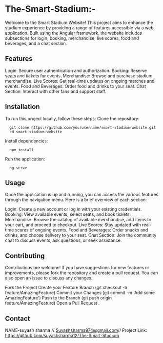 # The-Smart-Stadium:-
Welcome to the Smart Stadium Website! This project aims to enhance the stadium experience by providing a range of features accessible via a web application. Built using the Angular framework, the website includes subsections for login, booking, merchandise, live scores, food and beverages, and a chat section.


## Features
Login: Secure user authentication and authorization.
Booking: Reserve seats and tickets for events.
Merchandise: Browse and purchase stadium merchandise.
Live Scores: Get real-time updates on ongoing matches and events.
Food and Beverages: Order food and drinks to your seat.
Chat Section: Interact with other fans and support staff.

## Installation
To run this project locally, follow these steps:
  Clone the repository:

      git clone https://github.com/yourusername/smart-stadium-website.git
      cd smart-stadium-website
      
  Install dependencies:


      npm install
  Run the application:
        
      ng serve
      


## Usage
Once the application is up and running, you can access the various features through the navigation menu. Here is a brief overview of each section:

Login: Create a new account or log in with your existing credentials.
Booking: View available events, select seats, and book tickets.
Merchandise: Browse the catalog of available merchandise, add items to your cart, and proceed to checkout.
Live Scores: Stay updated with real-time scores of ongoing events.
Food and Beverages: Order snacks and drinks, and choose delivery to your seat.
Chat Section: Join the community chat to discuss events, ask questions, or seek assistance.

## Contributing
Contributions are welcome! If you have suggestions for new features or improvements, please fork the repository and create a pull request. You can also open an issue to discuss any changes.

Fork the Project
Create your Feature Branch (git checkout -b feature/AmazingFeature)
Commit your Changes (git commit -m 'Add some AmazingFeature')
Push to the Branch (git push origin feature/AmazingFeature)
Open a Pull Request
.

## Contact
NAME-suyash sharma //
Suyashsharma974@gmail.com//
Project Link: https://github.com/suyashsharma12/The-Smart-Stadium



